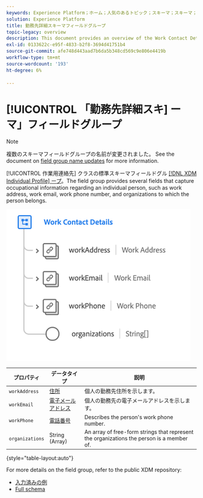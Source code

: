 ```yaml
---
keywords: Experience Platform；ホーム；人気のあるトピック；スキーマ；スキーマ；XDM；個々のプロファイル；フィールド；スキーマ；スキーマ；スキーマデザイン；mixin;mixin；作業の詳細；プロファイル作業；
solution: Experience Platform
title: 勤務先詳細スキーマフィールドグループ
topic-legacy: overview
description: This document provides an overview of the Work Contact Details schema field group.
exl-id: 0133622c-e95f-4833-b2f8-3694d41751b4
source-git-commit: afe748d443aad7b6da5b348cd569c9e806e4419b
workflow-type: tm+mt
source-wordcount: '193'
ht-degree: 6%

---
```



# [!UICONTROL 「勤務先詳細スキ] ーマ」フィールドグループ

>[!NOTE]
>
>複数のスキーマフィールドグループの名前が変更されました。 See the document on [field group name updates](../name-updates.md) for more information.

[!UICONTROL 作業用連絡先] クラスの標準スキーマフィールドグル [[!DNL XDM Individual Profile] ープ](../../classes/individual-profile.md)。The field group provides several fields that capture occupational information regarding an individual person, such as work address, work email, work phone number, and organizations to which the person belongs.

![](../../images/field-groups/work-contact-details.png)

| プロパティ | データタイプ | 説明 |
| --- | --- | --- |
| `workAddress` | [住所](../../data-types/postal-address.md) | 個人の勤務先住所を示します。 |
| `workEmail` | [電子メールアドレス](../../data-types/email-address.md) | 個人の勤務先の電子メールアドレスを示します。 |
| `workPhone` | [電話番号](../../data-types/phone-number.md) | Describes the person&#39;s work phone number. |
| `organizations` | String (Array) | An array of free-form strings that represent the organizations the person is a member of. |

{style=&quot;table-layout:auto&quot;}

For more details on the field group, refer to the public XDM repository:

* [入力済みの例](https://github.com/adobe/xdm/blob/master/components/fieldgroups/profile/profile-work-details.example.1.json)
* [Full schema](https://github.com/adobe/xdm/blob/master/components/fieldgroups/profile/profile-work-details.schema.json)

